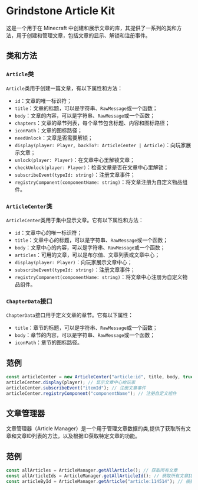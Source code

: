 # Grindstone Article Kit

这是一个用于在 Minecraft 中创建和展示文章的库，其提供了一系列的类和方法，用于创建和管理文章，包括文章的显示、解锁和注册事件。

## 类和方法
### `Article`类

`Article`类用于创建一篇文章，有以下属性和方法：

- `id`：文章的唯一标识符；
- `title`：文章的标题，可以是字符串、`RawMessage`或一个函数；
- `body`：文章的内容，可以是字符串、`RawMessage`或一个函数；
- `chapters`：文章的章节列表，每个章节包含标题、内容和图标路径；
- `iconPath`：文章的图标路径；
- `needUnlock`：文章是否需要解锁；
- `display(player: Player, backTo?: ArticleCenter | Article)`：向玩家展示文章；
- `unlock(player: Player)`：在文章中心里解锁文章；
- `checkUnlock(player: Player)`：检查文章是否在文章中心里解锁；
- `subscribeEvent(typeId: string)`：注册文章事件；
- `registryComponent(componentName: string)`：将文章注册为自定义物品组件。

### `ArticleCenter`类

`ArticleCenter`类用于集中显示文章。它有以下属性和方法：

- `id`：文章中心的唯一标识符；
- `title`：文章中心的标题，可以是字符串、`RawMessage`或一个函数；
- `body`：文章中心的内容，可以是字符串、`RawMessage`或一个函数；
- `articles`：可用的文章，可以是布尔值、文章列表或文章中心；
- `display(player: Player)`：向玩家展示文章中心；
- `subscribeEvent(typeId: string)`：注册文章事件；
- `registryComponent(componentName: string)`：将文章中心注册为自定义物品组件。

### `ChapterData`接口

`ChapterData`接口用于定义文章的章节。它有以下属性：

- `title`：章节的标题，可以是字符串、`RawMessage`或一个函数；
- `body`：章节的内容，可以是字符串、`RawMessage`或一个函数；
- `iconPath`：章节的图标路径。

## 范例

```typescript
const articleCenter = new ArticleCenter("article:id", title, body, true);
articleCenter.display(player); // 显示文章中心给玩家
articleCenter.subscribeEvent("itemId"); // 注册文章事件
articleCenter.registryComponent("componentName"); // 注册自定义组件
```

## 文章管理器

文章管理器（Article Manager）是一个用于管理文章数据的类,提供了获取所有文章和文章ID列表的方法，以及根据ID获取特定文章的功能。

## 范例

```typescript
const allArticles = ArticleManager.getAllArticle(); // 获取所有文章
const allArticleIds = ArticleManager.getAllArticleId(); // 获取所有文章ID
const articleById = ArticleManager.getArticle("article:114514"); // 根据ID获取文章
```
